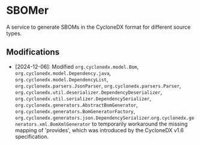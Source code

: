 # SBOMer

A service to generate SBOMs in the CycloneDX format for different source types.

## Modifications
- [2024-12-06]: Modified `org.cyclonedx.model.Bom`, `org.cyclonedx.model.Dependency.java`, `org.cyclonedx.model.DependencyList`, `org.cyclonedx.parsers.JsonParser`, `org.cyclonedx.parsers.Parser`, `org.cyclonedx.util.deserializer.DependencyDeserializer`,  `org.cyclonedx.util.serializer.DependencySerializer`, `org.cyclonedx.generators.AbstractBomGenerator`, `org.cyclonedx.generators.BomGeneratorFactory`, `org.cyclonedx.generators.json.DependencySerializer`.`org.cyclonedx.generators.xml.BomXmlGenerator` to temporarily workaround the missing mapping of 'provides', which was introduced by the CycloneDX v1.6 specification.

